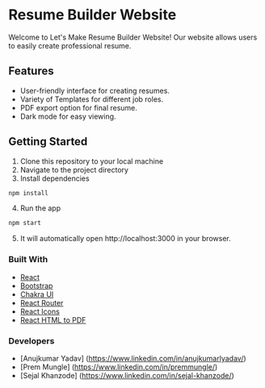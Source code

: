 # Resume Builder Website

Welcome to Let's Make Resume Builder Website! Our website allows users to easily create professional resume.

## Features
- User-friendly interface for creating resumes.
- Variety of Templates for different job roles.
- PDF export option for final resume.
- Dark mode for easy viewing.

## Getting Started
1. Clone this repository to your local machine
2. Navigate to the project directory
3. Install dependencies
```bash
npm install
```
4. Run the app
```bash
npm start
```
5. It will automatically open http://localhost:3000 in your browser.

### Built With
- [React](https://reactjs.org/)
- [Bootstrap](https://getbootstrap.com/)
- [Chakra UI](https://chakra-ui.com/)
- [React Router](https://reactrouter.com/)
- [React Icons](https://react-icons.github.io/react-icons/)
- [React HTML to PDF](https://www.npmjs.com/package/react-html-to-pdf)

### Developers
- [Anujkumar Yadav] (https://www.linkedin.com/in/anujkumarlyadav/)
- [Prem Mungle] (https://www.linkedin.com/in/premmungle/)
- [Sejal Khanzode] (https://www.linkedin.com/in/sejal-khanzode/)


